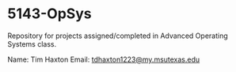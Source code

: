 # 5143-OpSys
Repository for projects assigned/completed in Advanced Operating Systems class.

Name: Tim Haxton
Email: tdhaxton1223@my.msutexas.edu
